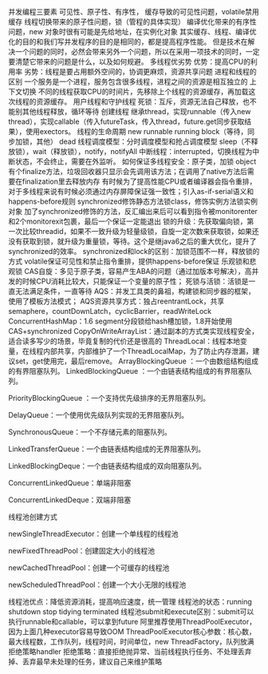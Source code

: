 并发编程三要素
可见性、原子性、有序性，
缓存导致的可见性问题，volatile禁用缓存
线程切换带来的原子性问题，锁（管程的具体实现）
编译优化带来的有序性问题，new 对象时很有可能是先给地址，在实例化对象
其实缓存、线程、编译优化的目的和我们写并发程序的目的是相同的，都是提高程序性能。
但是技术在解决一个问题的同时，必然会带来另外一个问题，所以在采用一项技术的同时，一定要清楚它带来的问题是什么，以及如何规避。
多线程优劣势
优势：提高CPU的利用率
劣势：线程是要占用额外空间的，协调更麻烦，资源共享问题
进程和线程的区别
一个服务是一个进程，服务包含很多线程，进程之间的资源是相互独立的
上下文切换
不同的线程获取CPU的时间片，先移除上个线程的资源缓存，再加载这次线程的资源缓存。
用户线程和守护线程
死锁：互斥，资源无法自己释放，也不能别其他线程释放，循环等待
创建线程
继承thread，实现runnable（传入new thread），实现callable（传入futureTask，传入thread，future.get同步获取结果），使用exectors。
线程的生命周期
new runnable running block（等待，同步加锁，其他） dead
线程调度模型：分时调度模型和抢占调度模型
sleep（不释放锁），wait（释放锁），notify，notifyAll
中断线程：interrupted，切换线程为中断状态，不会终止，需要在外监听。
如何保证多线程安全：原子类，加锁
object有个finalize方法，垃圾回收器只显示会先调用该方法；在调用了native方法后需要在finalization里去释放内存
有时候为了提高性能CPU或者编译器会指令重排，对于多线程来说有时候必须通过内存屏障保证强一致性；引入as-if-serial语义和happens-before规则
synchronized修饰静态方法锁class，修饰实例方法锁实例对象
加了synchronized修饰的方法，反汇编出来后可以看到指令被monitorenter和2个monitorexit包裹，最后一个保证一定能退出
锁的升级：先获取偏向锁，第一次比较threadid，如果不一致升级为轻量级锁，自旋一定次数来获取锁，如果还没有获取到锁，就升级为重量锁，等待。这个是继java6之后的重大优化，提升了synchronized的效率。
synchronized和lock的区别：加锁范围不一样，释放锁的方式
volatile保证可见性和禁止指令重排，提供happens-before保证
乐观锁和悲观锁
CAS自旋：多见于原子类，容易产生ABA的问题（通过加版本号解决），高并发的时候CPU消耗比较大，只能保证一个变量的原子性；
死锁与活锁：活锁是一直无法满足条件，一直等待
AQS：并发工具类的鼻祖，构建锁和同步器的框架，使用了模板方法模式；
AQS资源共享方式：独占reentrantLock，共享semaphere，countDownLatch，cyclicBarrier，readWriteLock
ConcurrentHashMap：1.6 segment分段锁给hash槽加锁，1.8开始使用CAS+synchronized
CopyOnWriteArrayList：通过副本的方式类实现线程安全，适合读多写少的场景，毕竟复制的代价还是很高的
ThreadLocal：线程本地变量，在线程内部共享，内部维护了一个ThreadLocalMap，为了防止内存泄漏，建议set，get使用完，最后remove。
ArrayBlockingQueue ：一个由数组结构组成的有界阻塞队列。
LinkedBlockingQueue ：一个由链表结构组成的有界阻塞队列。

PriorityBlockingQueue ：一个支持优先级排序的无界阻塞队列。

DelayQueue：一个使用优先级队列实现的无界阻塞队列。

SynchronousQueue：一个不存储元素的阻塞队列。

LinkedTransferQueue：一个由链表结构组成的无界阻塞队列。

LinkedBlockingDeque：一个由链表结构组成的双向阻塞队列。

ConcurrentLinkedQueue：单端非阻塞

ConcurrentLinkedDeque：双端非阻塞

线程池创建方式

newSingleThreadExecutor：创建一个单线程的线程池

newFixedThreadPool：创建固定大小的线程池

newCachedThreadPool：创建一个可缓存的线程池

newScheduledThreadPool：创建一个大小无限的线程池

线程池优点：降低资源消耗，提高响应速度，统一管理
线程池的状态：running shutdown stop tidying terminated
线程池submit和execute区别：submit可以执行runnable和callable，可以拿到future
阿里推荐使用ThreadPoolExecutor，因为上面几种executor容易导致OOM
ThreadPoolExecutor核心参数：核心数，最大线程数，工作队列，线程时间，时间单位，new ThreadFactory，队列放满拒绝策略handler
拒绝策略：直接拒绝抛异常、当前线程执行任务、不处理丢弃掉、丢弃最早未处理的任务，建议自己来维护策略